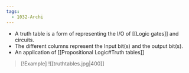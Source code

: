 ```yaml
---
tags:
  - 1032-Archi
---
```

- A truth table is a form of representing the I/O of [[Logic gates]] and circuits.
- The different columns represent the Input bit(s) and the output bit(s).
- An application of [[Propositional Logic#Truth tables]]

> [!Example]
> ![[truthtables.jpg|400]]